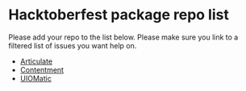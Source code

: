 # Hacktoberfest package repo list

Please add your repo to the list below. Please make sure you link to a filtered list of issues you want help on.

- [Articulate](https://github.com/Shazwazza/Articulate/issues?q=is%3Aissue+is%3Aopen+label%3A%22help+wanted%22)
- [Contentment](https://github.com/leekelleher/umbraco-contentment/issues?q=is%3Aissue+is%3Aopen+label%3A%22help+wanted%22)
- [UIOMatic](https://github.com/TimGeyssens/UIOMatic/labels/help%20wanted)

